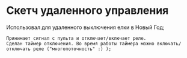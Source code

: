 # Скетч удаленного управления

Использовал для удаленного выключения елки в Новый Год;

    Принимает сигнал с пульта и отключает/включает реле.
    Сделан таймер отключения. Во время работы таймера можно включать/отключать реле ("многопоточность" :) );